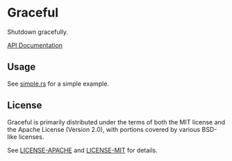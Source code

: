 # Graceful

Shutdown gracefully.

[API Documentation](http://0x1997.github.io/graceful)

## Usage

See [simple.rs](/examples/simple.rs) for a simple example.

## License

Graceful is primarily distributed under the terms of both the MIT license
and the Apache License (Version 2.0), with portions covered by various
BSD-like licenses.

See [LICENSE-APACHE](/LICENSE-APACHE) and [LICENSE-MIT](/LICENSE-MIT) for details.
